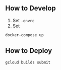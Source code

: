 ## How to Develop
1. Set `.envrc`
2. Set
```bash
docker-compose up
```


## How to Deploy
```
gcloud builds submit
```
